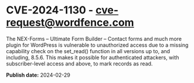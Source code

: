 # CVE-2024-1130 - cve-request@wordfence.com

The NEX-Forms – Ultimate Form Builder – Contact forms and much more plugin for WordPress is vulnerable to unauthorized access due to a missing capability check on the set_read() function in all versions up to, and including, 8.5.6. This makes it possible for authenticated attackers, with subscriber-level access and above, to mark records as read.

**Publish date:** 2024-02-29
